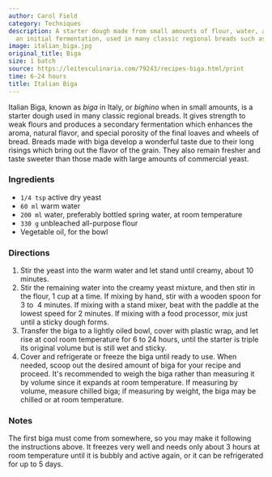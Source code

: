 ```yaml
---
author: Carol Field
category: Techniques
description: A starter dough made from small amounts of flour, water, and yeast allowed
  an initial fermentation, used in many classic regional breads such as ciabatta.
image: italian_biga.jpg
original_title: Biga
size: 1 batch
source: https://leitesculinaria.com/79243/recipes-biga.html/print
time: 6-24 hours
title: Italian Biga
---
```

Italian Biga, known as _biga_ in Italy, or _bighino_ when in small amounts, is a starter dough used in many classic regional breads. It gives strength to weak flours and produces a secondary fermentation which enhances the aroma, natural flavor, and special porosity of the final loaves and wheels of bread. Breads made with biga develop a wonderful taste due to their long risings which bring out the flavor of the grain. They also remain fresher and taste sweeter than those made with large amounts of commercial yeast.

### Ingredients

* `1/4 tsp` active dry yeast
* `60 ml` warm water
* `200 ml` water, preferably bottled spring water, at room temperature
* `330 g` unbleached all-purpose flour
* Vegetable oil, for the bowl

### Directions

1. Stir the yeast into the warm water and let stand until creamy, about 10 minutes.
2. Stir the remaining water into the creamy yeast mixture, and then stir in the flour, 1 cup at a time. If mixing by hand, stir with a wooden spoon for 3 to  4 minutes. If mixing with a stand mixer, beat with the paddle at the lowest speed for 2 minutes. If mixing with a food processor, mix just until a sticky dough forms.
3. Transfer the biga to a lightly oiled bowl, cover with plastic wrap, and let rise at cool room temperature for 6 to 24 hours, until the starter is triple its original volume but is still wet and sticky. 
4. Cover and refrigerate or freeze the biga until ready to use. When needed, scoop out the desired amount of biga for your recipe and proceed. It's recommended to weigh the biga rather than measuring it by volume since it expands at room temperature. If measuring by volume, measure chilled biga; if measuring by weight, the biga may be chilled or at room temperature.

### Notes

The first biga must come from somewhere, so you may make it following the instructions above. It freezes very well and needs only about 3 hours at room temperature until it is bubbly and active again, or it can be refrigerated for up to 5 days.